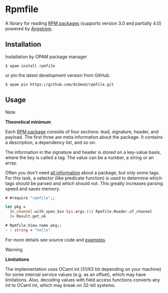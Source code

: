 # Rpmfile

A library for reading [RPM packages][RPM] (supports version 3.0 and partially 4.0) powered by [Angstrom].

## Installation

Installation by OPAM package manager 
```console
$ opam install rpmfile
```
or pin the latest development version from GitHub.
```console
$ opam pin https://github.com/dx3mod/rpmfile.git
```

## Usage

> [!NOTE]  
> **Theoretical minimum**
> 
> Each [RPM package](https://en.wikipedia.org/wiki/RPM_Package_Manager) consists of four sections: lead, signature, header, and payload. The first three are meta information about the package. It contains a description, a dependency list, and so on.
> 
> The information in the signature and header is stored on a key-value basis, where the key is called a tag. The value can be a number, a string or an array.
> 
> Often you don't need [all information](https://rpm-software-management.github.io/rpm/manual/tags.html) about a package, but only some tags. For this task, a selector (like predicate function) is used to determine which tags should be parsed and which should not. This greatly increases parsing speed and saves memory.

```ocaml
# #require "rpmfile";;
```

```ocaml
let pkg =
  In_channel.with_open_bin Sys.argv.(1) Rpmfile.Reader.of_channel
  |> Result.get_ok
```

```ocaml
# Rpmfile.View.name pkg;;
- : string = "hello"
```

For more details see source code and [examples](./examples/).

> [!WARNING] 
> **Limitations**
> 
> The implementation uses OCaml int (31/63 bit depending on your machine) for some internal service values (e.g. as an offset), which may have limitations.
> Also, decoding values with field access functions converts any int to OCaml int, which may break on 32-bit systems.

[RPM]: https://en.wikipedia.org/wiki/RPM_Package_Manager
[Angstrom]: https://github.com/inhabitedtype/angstrom